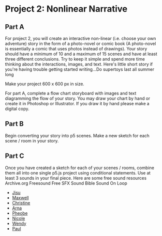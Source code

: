 
# Project 2: Nonlinear Narrative

## Part A
For project 2, you will create an interactive non-linear (i.e. choose your own adventure) story in the form of a photo-novel or comic book (A photo-novel is essentially a comic that uses photos instead of drawings). Your story should have a minimum of 10 and a maximum of 15 scenes and have at least three different conclusions. Try to keep it simple and spend more time thinking about the interactions, images, and text. Here's little short story if you're having trouble getting started writing...Do supertoys last all summer long

Make your project 600 x 600 px in size.

For part A, complete a flow chart storyboard with images and text diagramming the flow of your story. You may draw your chart by hand or create it in Photoshop or Illustrator. If you draw it by hand please make a digital copy. 


## Part B
Begin converting your story into p5 scenes. Make a new sketch for each scene / room in your story.


## Part C
Once you have created a sketch for each of your scenes / rooms, combine them all into one single p5.js project using conditional statements. Use at least 3 sounds in your final piece. Here are some free sound resources
Archive.org
Freesound
Free SFX
Sound Bible
Sound On Loop

* [Jisu](https://editor.p5js.org/jhwang15/sketches/B1E6FO99Q)
* [Maxwell](https://editor.p5js.org/maxwell.f26/sketches/ByFzdkPim)
* [Christine](https://editor.p5js.org/cwei1/sketches/rklIsYAqX)
* [Arna](https://editor.p5js.org/arnachen/sketches/Bkb6owCqQ)
* [Pheobe](https://editor.p5js.org/phsu17/sketches/SylgxvpAqX)
* [Nicole](https://editor.p5js.org/nwang/sketches/ryOwxqDjm)
* [Wendy](https://editor.p5js.org/wendysaurus/sketches/S1ktDe1oX)
* [Paul](https://editor.p5js.org/PaulKnipper/sketches/r1OWq0xhQ)


